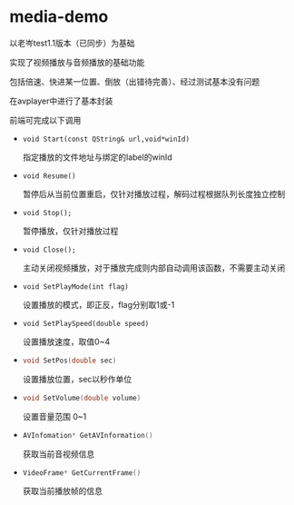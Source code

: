 # media-demo



以老岑test1.1版本（已同步）为基础

实现了视频播放与音频播放的基础功能

包括倍速、快进某一位置、倒放（出错待完善）、经过测试基本没有问题

在avplayer中进行了基本封装

前端可完成以下调用

- ```
  void Start(const QString& url,void*winId)
  ```

  指定播放的文件地址与绑定的label的winId

- ```
  void Resume()
  ```

  暂停后从当前位置重启，仅针对播放过程，解码过程根据队列长度独立控制

- ```
  void Stop();
  ```

  暂停播放，仅针对播放过程

- ```
  void Close();
  ```

  主动关闭视频播放，对于播放完成则内部自动调用该函数，不需要主动关闭

- ```
  void SetPlayMode(int flag)
  ```

  设置播放的模式，即正反，flag分别取1或-1

- ```
  void SetPlaySpeed(double speed)
  ```

  设置播放速度，取值0~4

- ```c++
  void SetPos(double sec)
  ```

  设置播放位置，sec以秒作单位

- ```c++
  void SetVolume(double volume)
  ```

  设置音量范围 0~1

- ```c++
  AVInfomation* GetAVInformation()
  ```

  获取当前音视频信息

- ```c++
  VideoFrame* GetCurrentFrame()
  ```

  获取当前播放帧的信息

